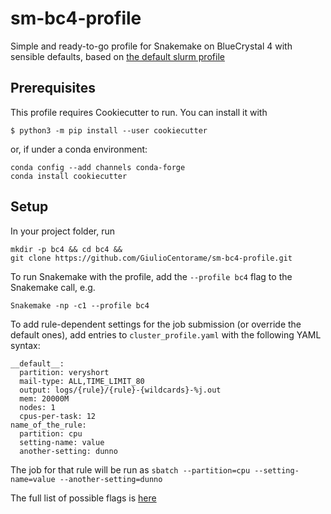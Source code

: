 # sm-bc4-profile
Simple and ready-to-go profile for Snakemake on BlueCrystal 4 with sensible defaults, based on [the default slurm profile](https://github.com/Snakemake-Profiles/slurm)

## Prerequisites
This profile requires Cookiecutter to run. You can install it with

```
$ python3 -m pip install --user cookiecutter
```
or, if under a conda environment:
```
conda config --add channels conda-forge
conda install cookiecutter
```
## Setup
In your project folder, run
```
mkdir -p bc4 && cd bc4 &&
git clone https://github.com/GiulioCentorame/sm-bc4-profile.git
```

To run Snakemake with the profile, add the `--profile bc4` flag to the Snakemake call, e.g.

```
Snakemake -np -c1 --profile bc4
```

To add rule-dependent settings for the job submission (or override the default ones), add entries to `cluster_profile.yaml` with the following YAML syntax:

```
__default__:
  partition: veryshort
  mail-type: ALL,TIME_LIMIT_80
  output: logs/{rule}/{rule}-{wildcards}-%j.out
  mem: 20000M
  nodes: 1
  cpus-per-task: 12
name_of_the_rule:
  partition: cpu
  setting-name: value
  another-setting: dunno
```
The job for that rule will be run as `sbatch --partition=cpu --setting-name=value --another-setting=dunno`

The full list of possible flags is [here](https://slurm.schedmd.com/sbatch.html)
